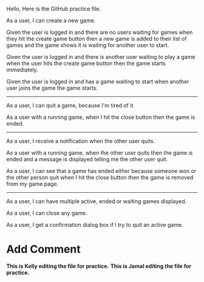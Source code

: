 Hello,
Here is the GitHub practice file.

As a user, I can create a new game.

Given the user is logged in
and there are no users waiting for games
when they hit the create game button
then a new game is added to their list of games and the game
shows it is waiting for another user to start.

Given the user is logged in
and there is another user waiting to play a game
when the user hits the create game button
then the game starts immediately.

Given the user is logged in
and has a game waiting to start
when another user joins the game
the game starts.

------

As a user, I can quit a game, because I'm tired of it.

As a user with a running game,
when I hit the close button
then the game is ended.

-----

As a user, I receive a notification when the other user quits.

As a user with a running game,
when the other user quits
then the game is ended and a message is displayed telling me the other user quit.

As a user, I can see that a game has ended
either because someone won or the other person quit
when I hit the close button
then the game is removed from my game page.

----

As a user, I can have multiple active, ended or waiting games displayed.

As a user, I can close any game.

As a user, I get a confirmation dialog box if I try to quit an active game.

Add Comment
=======

**This is Kelly editing the file for practice.**
**This is Jamal editing the file for practice.**

